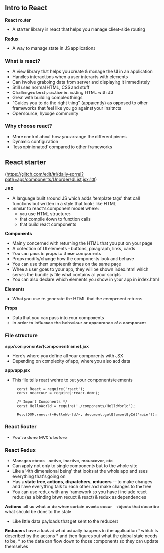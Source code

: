 ## Intro to React

**React router**
* A starter library in react that helps you manage client-side routing

**Redux**
* A way to manage state in JS applications

### What is react?
* A view library that helps you create & manage the UI in an application
* Handles interactions when a user interacts with elements
* Can involve grabbing data from server and displaying it immediately
* Still uses normal HTML, CSS and stuff
* Challenges best practise ie. adding HTML with JS
* Great with building complex things
* "Guides you to do the right thing" (apparently) as opposed to other frameworks that feel like you go against your insitncts
* Opensource, hyooge community

### Why choose react?
* More control about how you arrange the different pieces
* Dynamic configuration
* 'less opinionated' compared to other frameworks

## React starter
(https://glitch.com/edit/#!/daily-sorrel?path=app/components/UnorderedList.jsx:1:0)

**JSX**
* A language built around JS which adds 'template tags' that call functions but written in a style that looks like HTML
* Similar to react's component model where:
    * you use HTML structures
    * that compile down to function calls
    * that build react components

**Components**
* Mainly concerned with returning the HTML that you put on your page
* A collection of UI elements - buttons, paragraph, links, cards
* You can pass in props to these components
* Props modify/change how the components look and behave
* You can use them umpteenth times on the same page
* When a user goes to your app, they will be shown index.html which serves the bundle.js file what contains all your scripts
* You can also declare which elements you show in your app in index.html

**Elements**
* What you use to generate the HTML that the component returns

**Props**
* Data that you can pass into your components
* In order to influence the behaviour or appearance of a component

### File structure

**app/components/[componentname].jsx**
* Here's where you define all your components with JSX
* Depending on complexity of app, where you also add data

**app/app.jsx**
* This file tells react wehre to put your components/elements

        const React = require('react');
        const ReactDOM = require('react-dom');

        /* Import Components */
        const HelloWorld = require('./components/HelloWorld');

        ReactDOM.render(<HelloWorld/>, document.getElementById('main'));

### React Router
* You've done MVC's before

### React Redux
* Manages states - active, inactive, mouseover, etc
* Can apply not only to single components but to the whole site
* Like a '4th dimensional being' that looks at the whole app and sees everything that's going on
* Has a **state tree**, **actions**, **dispatchers**, **reducers** -- to make changes and have everything talk to each other and make changes to the tree
* You can use redux with any framework so you have t include react redux (as a binding btwn reduct & react) & redux as dependencies

**Actions** tell us what to do when certain events occur - objects that describe what should be done to the state
  * Like little data payloads that get sent to the reducers

**Reducers** have a look at what actually happens in the application
    * which is described by the actions
    * and then figures out what the global state needs to be,
    * so the data can flow down to those components so they can update themselves



